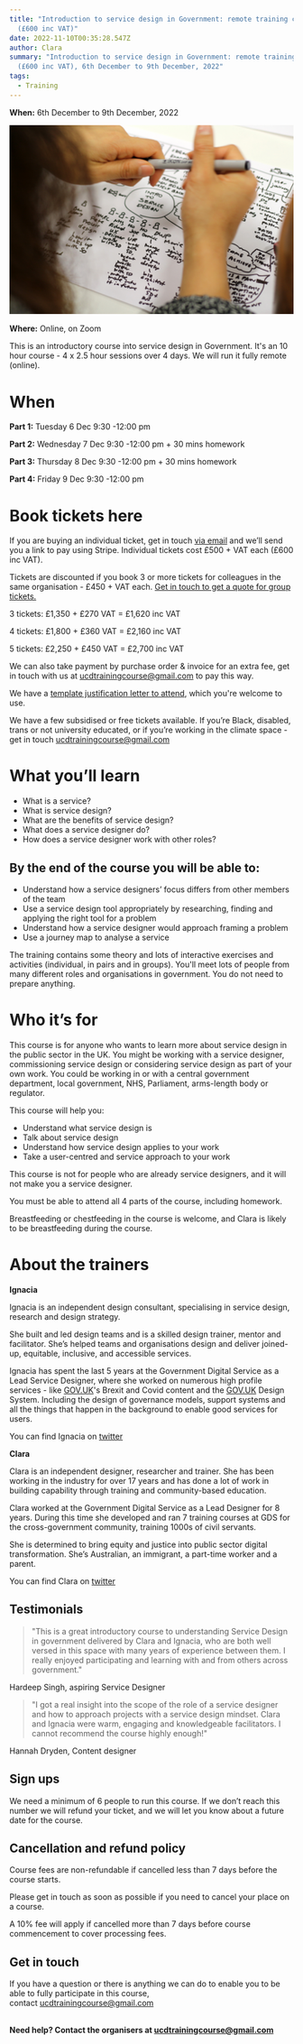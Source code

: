 ```yaml
---
title: "Introduction to service design in Government: remote training course
  (£600 inc VAT)"
date: 2022-11-10T00:35:28.547Z
author: Clara
summary: "Introduction to service design in Government: remote training course
  (£600 inc VAT), 6th December to 9th December, 2022"
tags:
  - Training
---
```

**W﻿hen:** 6th December to 9th December, 2022

![A photo over the sholder of a person, holding a pen, drawing a mind map or sketch notes on a page, with "Intro to service design" written in the middle. The person has olive skin and wavy brown hair. ](/static/img/img_1448.jpg)

**Where:** Online, on Zoom

This is an introductory course into service design in Government. It's an 10 hour course - 4 x 2.5 hour sessions over 4 days. We will run it fully remote (online).

# W﻿hen

**Part 1:** Tuesday 6 Dec 9:30 -12:00 pm

**Part 2:** Wednesday 7 Dec 9:30 -12:00 pm + 30 mins homework

**Part 3:** Thursday 8 Dec 9:30 -12:00 pm + 30 mins homework

**Part 4:** Friday 9 Dec 9:30 -12:00 pm

# Book tickets here

If you are buying an individual ticket, get in touch [via email](mailto:ucdtrainingcourse@gmail.com) and we’ll send you a link to pay using Stripe. Individual tickets cost £500 + VAT each (£600 inc VAT).

Tickets are discounted if you book 3 or more tickets for colleagues in the same organisation - £450 + VAT each. [Get in touch to get a quote for group tickets.](mailto:ucdtrainingcourse@gmail.com)

3 tickets: £1,350 + £270 VAT = £1,620 inc VAT

4 tickets: £1,800 + £360 VAT = £2,160 inc VAT

5 tickets: £2,250 + £450 VAT = £2,700 inc VAT

We can also take payment by purchase order & invoice for an extra fee, get in touch with us at [ucdtrainingcourse@gmail.com](mailto:ucdtrainingcourse@gmail.com) to pay this way.

We have a [template justification letter to attend](https://docs.google.com/document/d/1NJGJYjOQ9SwhtcPQbW55NSsNVGB-d2sONouFnQ2DiDw/edit?usp=sharing), which you're welcome to use.

We have a few subsidised or free tickets available. If you’re Black, disabled, trans or not university educated, or if you’re working in the climate space - get in touch [ucdtrainingcourse@gmail.com](mailto:ucdtrainingcourse@gmail.com)

# What you’ll learn

* What is a service?
* What is service design?
* What are the benefits of service design?
* What does a service designer do?
* How does a service designer work with other roles?

## By the end of the course you will be able to:

* Understand how a service designers’ focus differs from other members of the team
* Use a service design tool appropriately by researching, finding and applying the right tool for a problem
* Understand how a service designer would approach framing a problem
* Use a journey map to analyse a service

The training contains some theory and lots of interactive exercises and activities (individual, in pairs and in groups). You'll meet lots of people from many different roles and organisations in government. You do not need to prepare anything.

# Who it’s for

This course is for anyone who wants to learn more about service design in the public sector in the UK. You might be working with a service designer, commissioning service design or considering service design as part of your own work. You could be working in or with a central government department, local government, NHS, Parliament, arms-length body or regulator.

This course will help you:

* Understand what service design is
* Talk about service design
* Understand how service design applies to your work
* Take a user-centred and service approach to your work

This course is not for people who are already service designers, and it will not make you a service designer.

You must be able to attend all 4 parts of the course, including homework.

Breastfeeding or chestfeeding in the course is welcome, and Clara is likely to be breastfeeding during the course.

# About the trainers

**Ignacia**

Ignacia is an independent design consultant, specialising in service design, research and design strategy.

She built and led design teams and is a skilled design trainer, mentor and facilitator. She’s helped teams and organisations design and deliver joined-up, equitable, inclusive, and accessible services.

Ignacia has spent the last 5 years at the Government Digital Service as a Lead Service Designer, where she worked on numerous high profile services - like [GOV.UK](http://gov.uk/)'s Brexit and Covid content and the [GOV.UK](http://gov.uk/) Design System. Including the design of governance models, support systems and all the things that happen in the background to enable good services for users.

You can find Ignacia on [twitter](https://twitter.com/ignaciaorellana)

**Clara**

Clara is an independent designer, researcher and trainer. She has been working in the industry for over 17 years and has done a lot of work in building capability through training and community-based education.

Clara worked at the Government Digital Service as a Lead Designer for 8 years. During this time she developed and ran 7 training courses at GDS for the cross-government community, training 1000s of civil servants.

She is determined to bring equity and justice into public sector digital transformation. She’s Australian, an immigrant, a part-time worker and a parent.

You can find Clara on [twitter](https://twitter.com/claragt)

## Testimonials

> "This is a great introductory course to understanding Service Design in government delivered by Clara and Ignacia, who are both well versed in this space with many years of experience between them. I really enjoyed participating and learning with and from others across government."

Hardeep Singh, aspiring Service Designer  



> "I got a real insight into the scope of the role of a service designer and how to approach projects with a service design mindset. Clara and Ignacia were warm, engaging and knowledgeable facilitators. I cannot recommend the course highly enough!"

Hannah Dryden, Content designer 

## Sign ups

We need a minimum of 6 people to run this course. If we don’t reach this number we will refund your ticket, and we will let you know about a future date for the course.

## Cancellation and refund policy

Course fees are non-refundable if cancelled less than 7 days before the course starts.

Please get in touch as soon as possible if you need to cancel your place on a course.

A 10% fee will apply if cancelled more than 7 days before course commencement to cover processing fees.

## Get in touch

If you have a question or there is anything we can do to enable you to be able to fully participate in this course, contact [ucdtrainingcourse@gmail.com](mailto:ucdtrainingcourse@gmail.com)

**\
Need help? Contact the organisers at [ucdtrainingcourse@gmail.com](mailto:ucdtrainingcourse@gmail.com)**